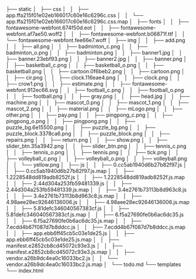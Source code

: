 ├── static
│   ├── css
│   │   ├── app.ffa215f01e02eb166017c60e16c6296c.css
│   │   └── app.ffa215f01e02eb166017c60e16c6296c.css.map
│   ├── fonts
│   │   ├── fontawesome-webfont.674f50d.eot
│   │   ├── fontawesome-webfont.af7ae50.woff2
│   │   ├── fontawesome-webfont.b06871f.ttf
│   │   └── fontawesome-webfont.fee66e7.woff
│   ├── img
│   │   ├── add.png
│   │   ├── all.png
│   │   ├── badminton_c.png
│   │   ├── badminton_o.png
│   │   ├── badminton.png
│   │   ├── banner1.jpg
│   │   ├── banner.23ebf93.png
│   │   ├── banner2.jpg
│   │   ├── banner.png
│   │   ├── basketball_c.png
│   │   ├── basketball_o.png
│   │   ├── basketball.png
│   │   ├── cartoon.0f6beb2.png
│   │   ├── cartoon.png
│   │   ├── cir.png
│   │   ├── clock.116eae4.png
│   │   ├── clock.png
│   │   ├── crow1.png
│   │   ├── estimate.png
│   │   ├── fontawesome-webfont.912ec66.svg
│   │   ├── football_c.png
│   │   ├── football_o.png
│   │   ├── football.png
│   │   ├── gray.png
│   │   ├── head.jpg
│   │   ├── machine.png
│   │   ├── mascot_0.png
│   │   ├── mascot_1.png
│   │   ├── mascot_2.png
│   │   ├── material.png
│   │   ├── mLogo.png
│   │   ├── other.png
│   │   ├── pay.png
│   │   ├── pingpong_c.png
│   │   ├── pingpong_o.png
│   │   ├── pingpong.png
│   │   ├── puzzle_bg.6e15500.png
│   │   ├── puzzle_bg.png
│   │   ├── puzzle_block.3378ca6.png
│   │   ├── puzzle_block.png
│   │   ├── repairs.png
│   │   ├── return.png
│   │   ├── show.png
│   │   ├── slider_btn.35a3942.png
│   │   ├── slider_btn.png
│   │   ├── tennis_c.png
│   │   ├── tennis_o.png
│   │   ├── tennis.png
│   │   ├── tick.png
│   │   ├── volleyball_c.png
│   │   ├── volleyball_o.png
│   │   ├── volleyball.png
│   │   └── yellow.png
│   ├── js
│   │   ├── 0.cc5ab1940d6b27b82f97.js
│   │   ├── 0.cc5ab1940d6b27b82f97.js.map
│   │   ├── 1.2228548dd819adb8252f.js
│   │   ├── 1.2228548dd819adb8252f.js.map
│   │   ├── 2.44d304a253fb59481339.js
│   │   ├── 2.44d304a253fb59481339.js.map
│   │   ├── 3.4e2761b73113b8d963c8.js
│   │   ├── 3.4e2761b73113b8d963c8.js.map
│   │   ├── 4.98aee28ec92646136006.js
│   │   ├── 4.98aee28ec92646136006.js.map
│   │   ├── 5.81defc346040567383cf.js
│   │   ├── 5.81defc346040567383cf.js.map
│   │   ├── 6.f5a27690fe0b6ac6dc35.js
│   │   ├── 6.f5a27690fe0b6ac6dc35.js.map
│   │   ├── 7.ecdd4b67f087d7b8ddcc.js
│   │   ├── 7.ecdd4b67f087d7b8ddcc.js.map
│   │   ├── app.ebb6ff45cb5c03e1de25.js
│   │   ├── app.ebb6ff45cb5c03e1de25.js.map
│   │   ├── manifest.e2852cb8cd45072c93e3.js
│   │   ├── manifest.e2852cb8cd45072c93e3.js.map
│   │   ├── vendor.a26b9dc4ea0c16033bc2.js
│   │   └── vendor.a26b9dc4ea0c16033bc2.js.map
│   └── todo.md
└── templates
    └── index.html